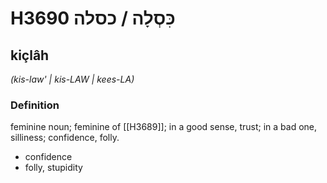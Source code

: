 # H3690 כִּסְלָה / כסלה

## kiçlâh

_(kis-law' | kis-LAW | kees-LA)_

### Definition

feminine noun; feminine of [[H3689]]; in a good sense, trust; in a bad one, silliness; confidence, folly.

- confidence
- folly, stupidity
